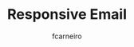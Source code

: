 ---
layout: post
title: "Responsive Email"
issue: 15
volume: 1
author:
  - fcarneiro
image: "https://gallery.mailchimp.com/7e093c5cf4/images/responsive_email_01.2.png"
link: "http://us5.campaign-archive1.com/?awesome=no&u=7e093c5cf4&id=4b781d600c"
---